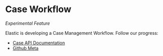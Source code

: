 # Case Workflow

*Experimental Feature*

Elastic is developing a Case Management Workflow. Follow our progress:

- [Case API Documentation](https://documenter.getpostman.com/view/172706/SW7c2SuF?version=latest)
- [Github Meta](https://github.com/elastic/kibana/issues/50103)

